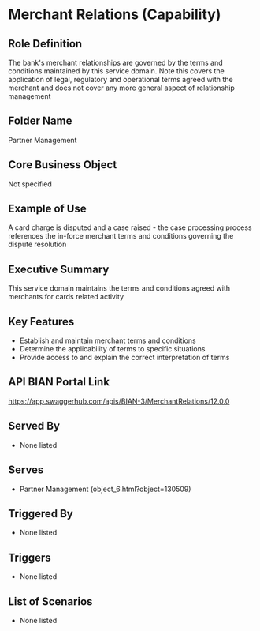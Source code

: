# Merchant Relations (Capability)

## Role Definition
The bank's merchant relationships are governed by the terms and conditions maintained by this service domain. Note this covers the application of legal, regulatory and operational terms agreed with the merchant and does not cover any more general aspect of relationship management

## Folder Name
Partner Management

## Core Business Object
Not specified

## Example of Use
A card charge is disputed and a case raised - the case processing process references the in-force merchant terms and conditions governing the dispute resolution

## Executive Summary
This service domain maintains the terms and conditions agreed with merchants for cards related activity

## Key Features
- Establish and maintain merchant terms and conditions
- Determine the applicability of terms to specific situations
- Provide access to and explain the correct interpretation of terms

## API BIAN Portal Link
https://app.swaggerhub.com/apis/BIAN-3/MerchantRelations/12.0.0

## Served By
- None listed

## Serves
- Partner Management (object_6.html?object=130509)

## Triggered By
- None listed

## Triggers
- None listed

## List of Scenarios
- None listed